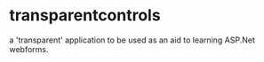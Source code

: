 transparentcontrols
===================

a 'transparent' application to be used as an aid to learning ASP.Net webforms.